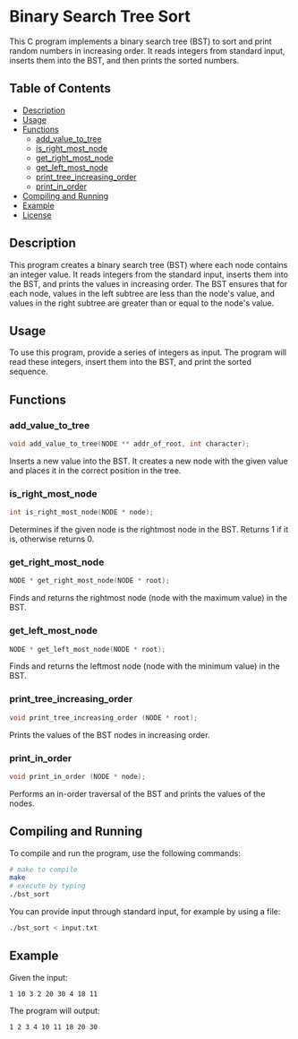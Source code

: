 # Binary Search Tree Sort

This C program implements a binary search tree (BST) to sort and print random numbers in increasing order. It reads integers from standard input, inserts them into the BST, and then prints the sorted numbers.

## Table of Contents
- [Description](#description)
- [Usage](#usage)
- [Functions](#functions)
  - [add_value_to_tree](#add_value_to_tree)
  - [is_right_most_node](#is_right_most_node)
  - [get_right_most_node](#get_right_most_node)
  - [get_left_most_node](#get_left_most_node)
  - [print_tree_increasing_order](#print_tree_increasing_order)
  - [print_in_order](#print_in_order)
- [Compiling and Running](#compiling-and-running)
- [Example](#example)
- [License](#license)

## Description
This program creates a binary search tree (BST) where each node contains an integer value. It reads integers from the standard input, inserts them into the BST, and prints the values in increasing order. The BST ensures that for each node, values in the left subtree are less than the node's value, and values in the right subtree are greater than or equal to the node's value.

## Usage
To use this program, provide a series of integers as input. The program will read these integers, insert them into the BST, and print the sorted sequence.

## Functions

### add_value_to_tree
```c
void add_value_to_tree(NODE ** addr_of_root, int character);
```
Inserts a new value into the BST. It creates a new node with the given value and places it in the correct position in the tree.

### is_right_most_node
```c
int is_right_most_node(NODE * node);
```
Determines if the given node is the rightmost node in the BST. Returns 1 if it is, otherwise returns 0.

### get_right_most_node
```c
NODE * get_right_most_node(NODE * root);
```
Finds and returns the rightmost node (node with the maximum value) in the BST.

### get_left_most_node
```c
NODE * get_left_most_node(NODE * root);
```
Finds and returns the leftmost node (node with the minimum value) in the BST.

### print_tree_increasing_order
```c
void print_tree_increasing_order (NODE * root);
```
Prints the values of the BST nodes in increasing order.

### print_in_order
```c
void print_in_order (NODE * node);
```
Performs an in-order traversal of the BST and prints the values of the nodes.

## Compiling and Running
To compile and run the program, use the following commands:

```sh
# make to compile
make
# execute by typing
./bst_sort
```

You can provide input through standard input, for example by using a file:

```sh
./bst_sort < input.txt
```

## Example
Given the input:
```
1 10 3 2 20 30 4 18 11
```

The program will output:
```
1 2 3 4 10 11 18 20 30
```